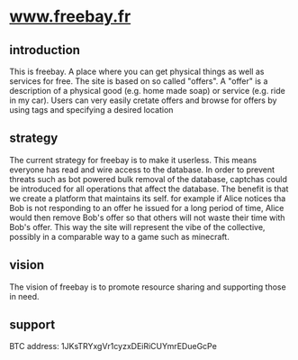 www.freebay.fr
=======

introduction
------------
This is freebay. A place where you can get physical things as well as services for free. The site is based on so called "offers". A "offer" is a description of a physical good (e.g. home made soap) or service (e.g. ride in my car). Users can very easily cretate offers and browse for offers by using tags and specifying a desired location

strategy
--------
The current strategy for freebay is to make it userless. This means everyone has read and wire access to the database. In order to prevent threats such as bot powered bulk removal of the database, captchas could be introduced for all operations that affect the database. The benefit is that we create a platform that maintains its self. for example if Alice notices tha Bob is not responding to an offer he issued for a long period of time, Alice would then remove Bob's offer so that others will not waste their time with Bob's offer. This way the site will represent the vibe of the collective, possibly in a comparable way to a game such as minecraft.


vision
------
The vision of freebay is to promote resource sharing and supporting those in need. 

support
--------
BTC address: 1JKsTRYxgVr1cyzxDEiRiCUYmrEDueGcPe